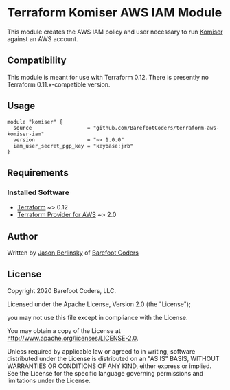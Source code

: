 # Terraform Komiser AWS IAM Module

This module creates the AWS IAM policy and user necessary to run [Komiser](https://github.com/mlabouardy/komiser) against an AWS account.

## Compatibility

This module is meant for use with Terraform 0.12. There is presently no Terraform 0.11.x-compatible version.

## Usage

```hcl
module "komiser" {
  source                  = "github.com/BarefootCoders/terraform-aws-komiser-iam"
  version                 = "~> 1.0.0"
  iam_user_secret_pgp_key = "keybase:jrb"
}
```

<!-- BEGINNING OF PRE-COMMIT-TERRAFORM DOCS HOOK -->

<!-- END OF PRE-COMMIT-TERRAFORM DOCS HOOK -->

## Requirements

### Installed Software
- [Terraform](https://www.terraform.io/downloads.html) ~> 0.12
- [Terraform Provider for AWS](https://www.terraform.io/docs/providers/aws/index.html) ~> 2.0

## Author

Written by [Jason Berlinsky](https://www.jasonberlinsky.com/) of [Barefoot Coders](https://www.barefootcoders.com/)

## License

Copyright 2020 Barefoot Coders, LLC.

Licensed under the Apache License, Version 2.0 (the "License");

you may not use this file except in compliance with the License.

You may obtain a copy of the License at http://www.apache.org/licenses/LICENSE-2.0.

Unless required by applicable law or agreed to in writing, software distributed under the License is distributed on an "AS IS" BASIS, WITHOUT WARRANTIES OR CONDITIONS OF ANY KIND, either express or implied. See the License for the specific language governing permissions and limitations under the License.
